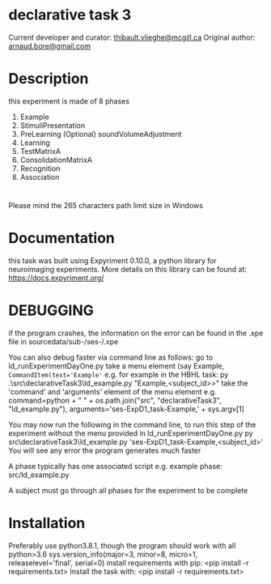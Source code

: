 # declarative task 3
Current developer and curator: thibault.vlieghe@mcgill.ca
Original author: arnaud.bore@gmail.com

# Description
this experiment is made of 8 phases
1. Example
2. StimuliPresentation
3. PreLearning
(Optional) soundVolumeAdjustment
4. Learning
5. TestMatrixA
6. ConsolidationMatrixA
7. Recognition
8. Association

#
Please mind the 265 characters path limit size in Windows

# Documentation
this task was built using Expyriment 0.10.0, a python library for neuroimaging experiments. More details on this library can be found at: https://docs.expyriment.org/

# DEBUGGING
if the program crashes, the information on the error can be found in the .xpe file in sourcedata/sub-<subject-id>/ses-<ses-id>/<task-filename>.xpe

You can also debug faster via command line as follows:
go to ld_runExperimentDayOne.py
take a menu element (say Example, `CommandItem(text='Example'`
e.g. for example in the HBHL task:
py .\src\declarativeTask3\ld_example.py "Example,<subject_id>>"
take the 'command' and 'arguments' element of the menu element
e.g.
command=python + " " + os.path.join("src", "declarativeTask3", "ld_example.py"),
    arguments='ses-ExpD1_task-Example,' + sys.argv[1]

You may now run the following in the command line, to run this step of the experiment without the menu provided in ld_runExperimentDayOne.py
py src\declarativeTask3\ld_example.py 'ses-ExpD1_task-Example,<subject_id>'
You will see any error the program generates much faster

A phase typically has one associated script
e.g. example phase: src/ld_example.py

A subject must go through all phases for the experiment to be complete

# Installation
Preferably use python3.8.1, though the program should work with all python>3.6
sys.version_info(major=3, minor=8, micro=1, releaselevel='final', serial=0)
install requirements with pip: <pip install -r requirements.txt>
Install the task with: <pip install -r requirements.txt>